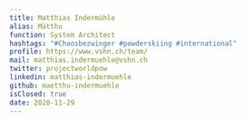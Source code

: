 ```yaml
---
title: Matthias Indermühle
alias: Mätthu
function: System Architect
hashtags: "#Chaosbezwinger #powderskiing #international"
profile: https://www.vshn.ch/team/
mail: matthias.indermuehle@vshn.ch
twitter: projectworldpow
linkedin: matthias-indermuehle
github: maetthu-indermuehle
isClosed: true
date: 2020-11-29
---
```

